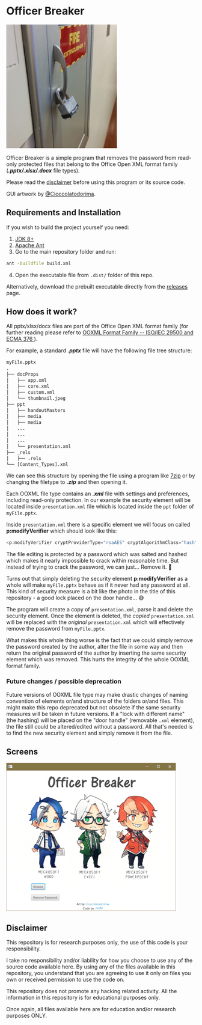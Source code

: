 <h1> Officer Breaker</h1>

![useless_security_lock](readme/useless_lock.png)

Officer Breaker is a simple program that removes the password from read-only protected files that belong to the Office Open XML format family (***.pptx/.xlsx/.docx*** file types). 

Please read the [disclaimer](#disclaimer)  before using this program or its source code.

GUI artwork by [@Cioccolatodorima](https://twitter.com/cioccolato_kun).

## Requirements and Installation
If you wish to build the project yourself you need:
1. [JDK 8+](https://openjdk.org)
2. [Apache Ant ](https://ant.apache.org)
3. Go to the main repository folder and run:
```bash
ant -buildfile build.xml
```
4. Open the executable file from ```.dist/``` folder of this repo.

Alternatively, download the prebuilt executable directly from the [releases](https://github.com/nedlir/OfficerBreaker/releases) page.

## How does it work?
All pptx/xlsx/docx files are part of the Office Open XML format family (for further reading please refer to [OOXML Format Family -- ISO/IEC 29500 and ECMA 376
](https://www.loc.gov/preservation/digital/formats/fdd/fdd000395.shtml)).


For example, a standard ***.pptx*** file will have the following file tree structure:
```
myFile.pptx
.
├── docProps
│   ├── app.xml
│   ├── core.xml
│   ├── custom.xml
│   └── thumbnail.jpeg
├── ppt
│   ├── handoutMasters
│   ├── media
│   ├── media
│   ...
│   ...
│   ...
│   └── presentation.xml
├── _rels
│   ├── .rels
└── [Content_Types].xml
```
We can see this structure by opening the file using a program like [7zip](https://www.7-zip.org/) or by changing the filetype to ***.zip*** and then opening it.

Each OOXML file type contains an ***.xml*** file with settings and preferences, including read-only protection. In our example the security element will be located inside ```presentation.xml``` file which is located inside the ```ppt``` folder of ```myFile.pptx```.

Inside ```presentation.xml``` there is a specific element we will focus on called **p:modifyVerifier** which should look like this:

```python
<p:modifyVerifier cryptProviderType="rsaAES" cryptAlgorithmClass="hash" cryptAlgorithmType="typeAny" cryptAlgorithmSid="14" spinCount="100000" saltData="3R1lmtJocEj5GzEGRn3MHA==" hashData="iR0jIUtVcGsTx62z/hqcbzaReLJemv$eZyqTlpWhl0Lph+osBKEiEYmyReJHmypMy6wj+VFmDGuNZvsMA9tX9g=="/>
```
The file editing is protected by a password which was salted and hashed which makes it nearly impossible to crack within reasonable time. But instead of trying to crack the password, we can just... Remove it. :shrug:

Turns out that simply deleting the security element **p:modifyVerifier** as a whole will make ```myFile.pptx``` behave as if it never had any password at all. This kind of security measure is a bit like the photo in the title of this repository - a good lock placed on the door handle... :sweat_smile:


The program will create a copy of ```presentation.xml```, parse it and delete the security element. Once the element is deleted, the *copied* ```presentation.xml``` will be replaced with the *original* ```presentation.xml``` which will effectively remove the password from ```myFile.pptx```.

What makes this whole thing worse is the fact that we could simply remove the password created by the author, alter the file in some way and then return the original password of the author by inserting the same security element which was removed. This hurts the integrity of the whole OOXML format family.

### Future changes / possible deprecation

Future versions of OOXML file type may make drastic changes of naming convention of elements or/and structure of the folders or/and files. This might make this repo deprecated but not obsolete if the same security measures will be taken in future versions.
If a "lock with different name" (the hashing) will be placed on the "door handle" (removable ```.xml``` element), the file still could be altered/edited without a password. All that's needed is to find the new security element and simply remove it from the file.

## Screens
![app_screens](readme/app.gif)

## Disclaimer
This repository is for research purposes only, the use of this code is your responsibility.

I take no responsibility and/or liability for how you choose to use any of the source code available here. By using any of the files available in this repository, you understand that you are agreeing to use it only on files you own or received permission to use the code on. 

This repository does not promote any hacking related activity. All the information in this repository is for educational purposes only.

Once again, all files available here are for education and/or research purposes ONLY.
